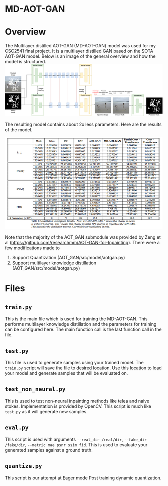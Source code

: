 # MD-AOT-GAN

# Overview
The Multilayer distilled AOT-GAN (MD-AOT-GAN) model was used for my CSC2541 final project. It is a multilayer distilled GAN based on the SOTA AOT-GAN model. Below is an image of the general overview and how the model is structured.
![MD-AOT-GAN Overview](/images/AOT-GAN.png)

The resulting model contains about 2x less parameters. Here are the results of the model.

![Results](image.png)

Note that the majority of the AOT_GAN submodule was provided by Zeng et al (https://github.com/researchmm/AOT-GAN-for-Inpainting). There were a few modifications made to 
1. Support Quantization (AOT_GAN/src/model/aotgan.py)
2. Support multilayer knowledge distillation (AOT_GAN/src/model/aotgan.py)

# Files

## `train.py`
This is the main file which is used for training the MD-AOT-GAN. This performs multilayer knowledge distillation and the parameters for training can be configured here. The main function call is the last function call in the file.

## `test.py`
This file is used to generate samples using your trained model. The `train.py` script will save the file to desired location. Use this location to load your model and generate samples that will be evaluated on.

## `test_non_neural.py`
This is used to test non-neural inpainting methods like telea and naive stokes. Implementation is provided by OpenCV. This script is much like `test.py` as it will generate new samples. 

## `eval.py`
This script is used with arguments `--real_dir /real/dir`, `--fake_dir /fake/dir`, `--metric mae psnr ssim fid`. This is used to evaluate your generated samples against a ground truth.

## `quantize.py`
This script is our attempt at Eager mode Post training dynamic quantization. 